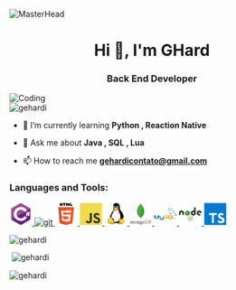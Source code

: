 ![MasterHead](https://user-images.githubusercontent.com/10498744/210012254-234538ff-d198-48aa-8964-37e6fd45d227.gif)
<h1 align="center">Hi 👋, I'm GHard</h1>
<h3 align="center">Back End Developer</h3>
<img align="right" alt="Coding" width="1000" src="https://i.pinimg.com/originals/cc/fb/2d/ccfb2d3127798e85c8f889167d59d336.gif">

<p align="left"> <img src="https://komarev.com/ghpvc/?username=gehardi&label=Profile%20views&color=0e75b6&style=flat" alt="gehardi" /> </p>

- 🌱 I’m currently learning **Python , Reaction Native**

- 💬 Ask me about **Java , SQL , Lua**

- 📫 How to reach me **gehardicontato@gmail.com**
<p align="left">
</p>

<h3 align="left">Languages and Tools:</h3>
<p align="left"> <a href="https://www.w3schools.com/cs/" target="_blank" rel="noreferrer"> <img src="https://raw.githubusercontent.com/devicons/devicon/master/icons/csharp/csharp-original.svg" alt="csharp" width="40" height="40"/> </a> <a href="https://git-scm.com/" target="_blank" rel="noreferrer"> <img src="https://www.vectorlogo.zone/logos/git-scm/git-scm-icon.svg" alt="git" width="40" height="40"/> </a> <a href="https://www.w3.org/html/" target="_blank" rel="noreferrer"> <img src="https://raw.githubusercontent.com/devicons/devicon/master/icons/html5/html5-original-wordmark.svg" alt="html5" width="40" height="40"/> </a> <a href="https://developer.mozilla.org/en-US/docs/Web/JavaScript" target="_blank" rel="noreferrer"> <img src="https://raw.githubusercontent.com/devicons/devicon/master/icons/javascript/javascript-original.svg" alt="javascript" width="40" height="40"/> </a> <a href="https://www.linux.org/" target="_blank" rel="noreferrer"> <img src="https://raw.githubusercontent.com/devicons/devicon/master/icons/linux/linux-original.svg" alt="linux" width="40" height="40"/> </a> <a href="https://www.mongodb.com/" target="_blank" rel="noreferrer"> <img src="https://raw.githubusercontent.com/devicons/devicon/master/icons/mongodb/mongodb-original-wordmark.svg" alt="mongodb" width="40" height="40"/> </a> <a href="https://www.mysql.com/" target="_blank" rel="noreferrer"> <img src="https://raw.githubusercontent.com/devicons/devicon/master/icons/mysql/mysql-original-wordmark.svg" alt="mysql" width="40" height="40"/> </a> <a href="https://nodejs.org" target="_blank" rel="noreferrer"> <img src="https://raw.githubusercontent.com/devicons/devicon/master/icons/nodejs/nodejs-original-wordmark.svg" alt="nodejs" width="40" height="40"/> </a> <a href="https://www.typescriptlang.org/" target="_blank" rel="noreferrer"> <img src="https://raw.githubusercontent.com/devicons/devicon/master/icons/typescript/typescript-original.svg" alt="typescript" width="40" height="40"/> </a> </p>

<p><img align="bottom" src="https://github-readme-stats.vercel.app/api/top-langs?username=gehardi&show_icons=true&locale=en&layout=compact" alt="gehardi" /></p>

<p>&nbsp;<img align="bottom"src="https://github-readme-stats.vercel.app/api?username=gehardi&show_icons=true&locale=en" alt="gehardi" /></p>

<p><img align="center" src="https://github-readme-streak-stats.herokuapp.com/?user=gehardi&" alt="gehardi" /></p>
